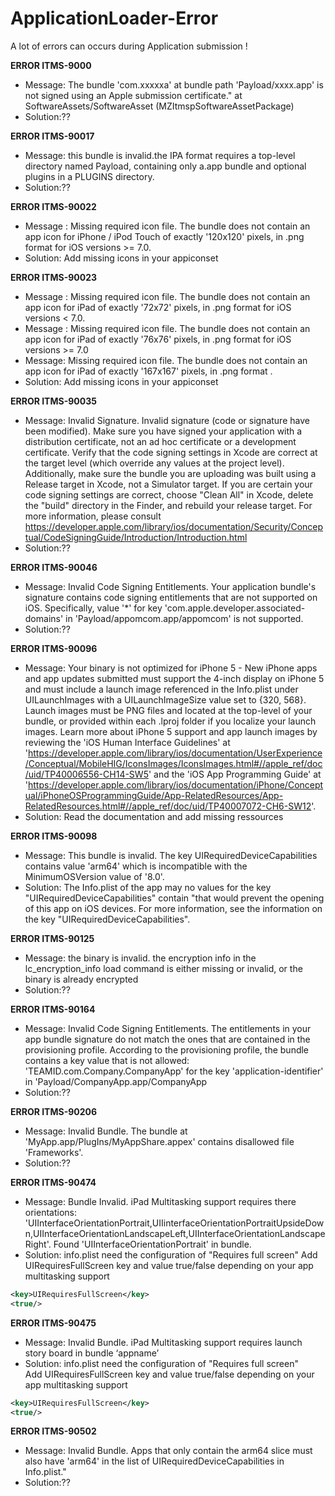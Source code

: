 # ApplicationLoader-Error
A lot of errors can occurs during Application submission !


**ERROR ITMS-9000**<br>
- Message: The bundle 'com.xxxxxa' at bundle path 'Payload/xxxx.app' is not signed using an Apple submission certificate." at SoftwareAssets/SoftwareAsset (MZItmspSoftwareAssetPackage)<br>
- Solution:??

**ERROR ITMS-90017**<br>
- Message: this bundle is invalid.the IPA format requires a top-level directory named Payload, containing only a.app bundle and optional plugins in a PLUGINS directory.
- Solution:??

**ERROR ITMS-90022**<br>
- Message : Missing required icon file. The bundle does not contain an app icon for iPhone / iPod Touch of exactly '120x120' pixels, in .png format for iOS versions >= 7.0.
- Solution: Add missing icons in your appiconset

**ERROR ITMS-90023**<br>
- Message : Missing required icon file.  The bundle does not contain an app icon for iPad of exactly '72x72' pixels, in .png format for iOS versions < 7.0.
- Message : Missing required icon file. The bundle does not contain an app icon for iPad of exactly '76x76' pixels, in .png format for iOS versions >= 7.0
- Message: Missing required icon file. The bundle does not contain an app icon for iPad of exactly '167x167' pixels, in .png format .
- Solution: Add missing icons in your appiconset

**ERROR ITMS-90035**<br>
- Message: Invalid Signature. Invalid signature (code or signature have been modified). Make sure you have signed your application with a distribution certificate, not an ad hoc certificate or a development certificate. Verify that the code signing settings in Xcode are correct at the target level (which override any values at the project level). Additionally, make sure the bundle you are uploading was built using a Release target in Xcode, not a Simulator target. If you are certain your code signing settings are correct, choose "Clean All" in Xcode, delete the "build" directory in the Finder, and rebuild your release target. For more information, please consult https://developer.apple.com/library/ios/documentation/Security/Conceptual/CodeSigningGuide/Introduction/Introduction.html
- Solution:??
        
**ERROR ITMS-90046**<br>
- Message: Invalid Code Signing Entitlements. Your application bundle's signature contains code signing entitlements that are not supported on iOS. Specifically, value '*' for key 'com.apple.developer.associated-domains' in 'Payload/appomcom.app/appomcom' is not supported. <br>
- Solution:??

**ERROR ITMS-90096**<br>
- Message: Your binary is not optimized for iPhone 5 - New iPhone apps and app updates submitted must support the 4-inch display on iPhone 5 and must include a launch image referenced in the Info.plist under UILaunchImages with a UILaunchImageSize value set to {320, 568}. Launch images must be PNG files and located at the top-level of your bundle, or provided within each .lproj folder if you localize your launch images. Learn more about iPhone 5 support and app launch images by reviewing the 'iOS Human Interface Guidelines' at 'https://developer.apple.com/library/ios/documentation/UserExperience/Conceptual/MobileHIG/IconsImages/IconsImages.html#//apple_ref/doc/uid/TP40006556-CH14-SW5' and the 'iOS App Programming Guide' at 'https://developer.apple.com/library/ios/documentation/iPhone/Conceptual/iPhoneOSProgrammingGuide/App-RelatedResources/App-RelatedResources.html#//apple_ref/doc/uid/TP40007072-CH6-SW12'.
- Solution: Read the documentation and add missing ressources

**ERROR ITMS-90098**<br>
- Message: This bundle is invalid. The key UIRequiredDeviceCapabilities contains value 'arm64' which is incompatible with the MinimumOSVersion value of '8.0'.<br>
- Solution: The Info.plist of the app may no values for the key "UIRequiredDeviceCapabilities" contain "that would prevent the opening of this app on iOS devices. For more information, see the information on the key "UIRequiredDeviceCapabilities".

**ERROR ITMS-90125**<br>
- Message: the binary is invalid. the encryption info in the lc_encryption_info load command is either missing or invalid, or the binary is already encrypted
- Solution:??

**ERROR ITMS-90164**<br>
- Message: Invalid Code Signing Entitlements. The entitlements in your app bundle signature do not match the ones that are contained in the provisioning profile. According to the provisioning profile, the bundle contains a key value that is not allowed: 'TEAMID.com.Company.CompanyApp' for the key 'application-identifier' in 'Payload/CompanyApp.app/CompanyApp<br>
- Solution:??

**ERROR ITMS-90206**<br>
- Message: Invalid Bundle. The bundle at 'MyApp.app/PlugIns/MyAppShare.appex' contains disallowed file 'Frameworks'.
- Solution:??

**ERROR ITMS-90474**<br>
- Message: Bundle Invalid. iPad Multitasking support requires there orientations: 'UIInterfaceOrientationPortrait,UIIinterfaceOrientationPortraitUpsideDown,UIInterfaceOrientationLandscapeLeft,UIInterfaceOrientationLandscapeRight'. Found 'UIInterfaceOrientationPortrait' in bundle.<br>
- Solution: info.plist need the configuration of "Requires full screen"
Add UIRequiresFullScreen key and value true/false depending on your app multitasking support
```xml
<key>UIRequiresFullScreen</key>
<true/>
```

**ERROR ITMS-90475**<br>
- Message: Invalid Bundle. iPad Multitasking support requires launch story board in bundle ‘appname’
- Solution: info.plist need the configuration of "Requires full screen"<br>
Add UIRequiresFullScreen key and value true/false depending on your app multitasking support
```xml
<key>UIRequiresFullScreen</key>
<true/>
```
**ERROR ITMS-90502**<br>
- Message: Invalid Bundle. Apps that only contain the arm64 slice must also have 'arm64' in the list of UIRequiredDeviceCapabilities in Info.plist."<br>
- Solution:??
